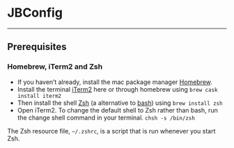 # JBConfig

----------------------------------------------------------------------------------------------------

## Prerequisites

### Homebrew, iTerm2 and Zsh

* If you haven’t already, install the mac package manager [Homebrew](https://docs.brew.sh/Installation.html).
* Install the terminal [iTerm2](https://www.iterm2.com/downloads.html) here or through homebrew using `brew cask install iterm2`
* Then install the shell [Zsh](http://www.zsh.org/) (a alternative to [bash](https://en.wikipedia.org/wiki/Bash_%28Unix_shell%29)) using `brew install zsh`
* Open iTerm2. To change the default shell to Zsh rather than bash, run the change shell command in your terminal. `chsh -s /bin/zsh`

The Zsh resource file, `~/.zshrc`, is a script that is run whenever you start Zsh.
